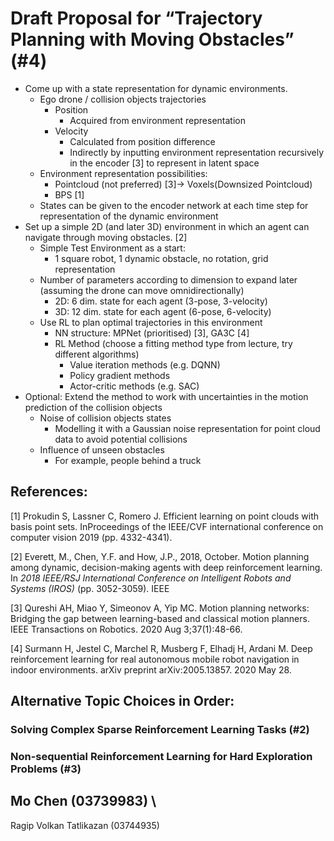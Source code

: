 # Draft Proposal for “Trajectory Planning with Moving Obstacles” (#4)
* Come up with a state representation for dynamic environments.
    * Ego drone / collision objects trajectories 
        * Position
            * Acquired from environment representation
        * Velocity
            * Calculated from position difference 
            * Indirectly by inputting environment representation recursively in the encoder [3] to represent in latent space
    * Environment representation possibilities: 
        * Pointcloud (not preferred) [3]-> Voxels(Downsized Pointcloud)
        * BPS [1]
    * States can be given to the encoder network at each time step for representation of the dynamic environment
* Set up a simple 2D (and later 3D) environment in which an agent can navigate through moving obstacles. [2]
    * Simple Test Environment as a start:
        * 1 square robot, 1 dynamic obstacle, no rotation, grid representation
    * Number of parameters according to dimension to expand later (assuming the drone can move omnidirectionally)
        * 2D: 6 dim. state for each agent (3-pose, 3-velocity)
        * 3D: 12 dim. state for each agent (6-pose, 6-velocity)	
    * Use RL to plan optimal trajectories in this environment
        * NN structure: MPNet (prioritised) [3], GA3C [4]
        * RL Method (choose a fitting method type from lecture, try different algorithms) 
            * Value iteration methods (e.g. DQNN)
            * Policy gradient methods
            * Actor-critic methods (e.g. SAC)
* Optional: Extend the method to work with uncertainties in the motion prediction of the collision objects
    * Noise of collision objects states
        * Modelling it with a Gaussian noise representation for point cloud data to avoid potential collisions
    * Influence of unseen obstacles
        * For example, people behind a truck 


## References:
[1] Prokudin S, Lassner C, Romero J. Efficient learning on point clouds with basis point sets. InProceedings of the IEEE/CVF international conference on computer vision 2019 (pp. 4332-4341).

[2] Everett, M., Chen, Y.F. and How, J.P., 2018, October. Motion planning among dynamic, decision-making agents with deep reinforcement learning. In _2018 IEEE/RSJ International Conference on Intelligent Robots and Systems (IROS)_ (pp. 3052-3059). IEEE

[3] Qureshi AH, Miao Y, Simeonov A, Yip MC. Motion planning networks: Bridging the gap between learning-based and classical motion planners. IEEE Transactions on Robotics. 2020 Aug 3;37(1):48-66.

[4] Surmann H, Jestel C, Marchel R, Musberg F, Elhadj H, Ardani M. Deep reinforcement learning for real autonomous mobile robot navigation in indoor environments. arXiv preprint arXiv:2005.13857. 2020 May 28.


## Alternative Topic Choices in Order:


### Solving Complex Sparse Reinforcement Learning Tasks (#2)


### Non-sequential Reinforcement Learning for Hard Exploration Problems (#3)


## Mo Chen (03739983) \
Ragip Volkan Tatlikazan (03744935)
